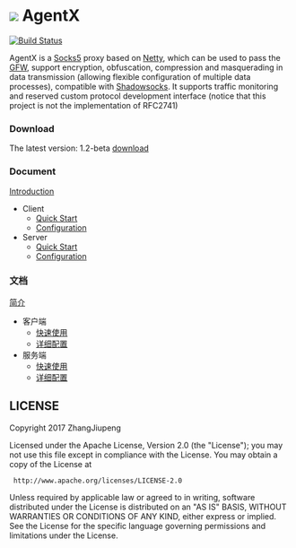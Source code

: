 ![](http://7xp1jv.com1.z0.glb.clouddn.com/agentx-logo.png?imageView2/2/w/30) AgentX
============

[![Build Status](https://travis-ci.org/ZhangJiupeng/AgentX.svg?branch=master)](https://travis-ci.org/ZhangJiupeng/AgentX)

AgentX is a [Socks5](https://www.ietf.org/rfc/rfc1928.txt) proxy based on [Netty](http://netty.io/), which can be used to pass the [GFW](https://en.wikipedia.org/wiki/Great_Firewall), support encryption, obfuscation, compression and masquerading in data transmission (allowing flexible configuration of multiple data processes), compatible with [Shadowsocks](https://shadowsocks.org/). It supports traffic monitoring and reserved custom protocol development interface (notice that this project is not the implementation of RFC2741)


### Download
The latest version: 1.2-beta [download](https://github.com/ZhangJiupeng/AgentX/releases)

### Document
[Introduction](https://github.com/ZhangJiupeng/AgentX/wiki/Introduction)
* Client
  * [Quick Start](https://github.com/ZhangJiupeng/AgentX/wiki/Quick-Start-Client)
  * [Configuration](https://github.com/ZhangJiupeng/AgentX/wiki/Configuration-Client)
* Server
  * [Quick Start](https://github.com/ZhangJiupeng/AgentX/wiki/Quick-Start-Server)
  * [Configuration](https://github.com/ZhangJiupeng/AgentX/wiki/Configuration-Server)

### 文档
[简介](https://github.com/ZhangJiupeng/AgentX/wiki/%E7%AE%80%E4%BB%8B)
* 客户端
  * [快速使用](https://github.com/ZhangJiupeng/AgentX/wiki/%E5%BF%AB%E9%80%9F%E4%BD%BF%E7%94%A8-%E5%AE%A2%E6%88%B7%E7%AB%AF)
  * [详细配置](https://github.com/ZhangJiupeng/AgentX/wiki/%E8%AF%A6%E7%BB%86%E9%85%8D%E7%BD%AE-%E5%AE%A2%E6%88%B7%E7%AB%AF)
* 服务端
  * [快速使用](https://github.com/ZhangJiupeng/AgentX/wiki/%E5%BF%AB%E9%80%9F%E4%BD%BF%E7%94%A8-%E6%9C%8D%E5%8A%A1%E7%AB%AF)
  * [详细配置](https://github.com/ZhangJiupeng/AgentX/wiki/%E8%AF%A6%E7%BB%86%E9%85%8D%E7%BD%AE-%E6%9C%8D%E5%8A%A1%E7%AB%AF)

## LICENSE
Copyright 2017 ZhangJiupeng

Licensed under the Apache License, Version 2.0 (the "License");
you may not use this file except in compliance with the License.
You may obtain a copy of the License at

     http://www.apache.org/licenses/LICENSE-2.0

Unless required by applicable law or agreed to in writing, software
distributed under the License is distributed on an "AS IS" BASIS,
WITHOUT WARRANTIES OR CONDITIONS OF ANY KIND, either express or implied.
See the License for the specific language governing permissions and
limitations under the License.
